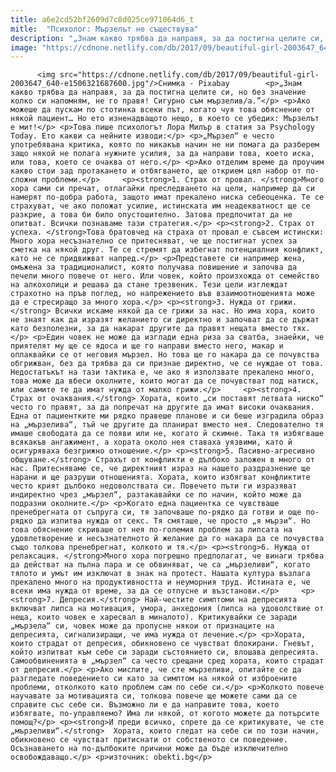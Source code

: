 ```yaml
---
title: a6e2cd52bf2609d7c8d025ce971064d6_t
mitle:  "Психолог: Мързелът не съществува"
description: "„Знам какво трябва да направя, за да постигна целите си, но без значение колко си напомням, не го правя! Сигурно съм мързелив/а.” Ако можеше да пускам по стотинка всеки път, когато чуя това обяснение от някой пациент… Но ето изненадващото нещо, в което се убедих: Мързелът е мит! Това пише психологът Лора Милър в статия …"
image: "https://cdnone.netlify.com/db/2017/09/beautiful-girl-2003647_640-e1506321687600.jpg"
---
```


          <img src="https://cdnone.netlify.com/db/2017/09/beautiful-girl-2003647_640-e1506321687600.jpg"/>Снимка - Pixabay        <p>„Знам какво трябва да направя, за да постигна целите си, но без значение колко си напомням, не го правя! Сигурно съм мързелив/а.”</p> <p>Ако можеше да пускам по стотинка всеки път, когато чуя това обяснение от някой пациент… Но ето изненадващото нещо, в което се убедих: Мързелът е мит!</p> <p>Това пише психологът Лора Милър в статия за Psychology Today. Ето какви са нейните изводи:</p> <p>„Мързел“ е често употребявана критика, която по никакъв начин не ни помага да разберем защо някой не полага нужните усилия, за да направи това, което иска, или това, което се очаква от него.</p> <p>Ако отделим време да проучим какво стои зад протакането и отбягването, ще открием цял набор от по-сложни проблеми.</p>     <p><strong>1. Страх от провал. </strong>Много хора сами си пречат, отлагайки преследването на цели, например да си намерят по-добра работа, защото имат прекалено ниска себеоценка. Те се страхуват, че ако положат усилие, истинската им неадекватност ще се разкрие, а това би било опустошително. Затова предпочитат да не опитват. Всички познаваме тази стратегия.</p> <p><strong>2. Страх от успеха. </strong>Това братовчед на страха от провал е съвсем истински: Много хора несъзнателно се притесняват, че ще постигнат успех за сметка на някой друг. Те се стремят да избегнат потенциалния конфликт, като не се придвижват напред.</p> <p>Представете си например жена, омъжена за традиционалист, която получава повишение и започва да печели много повече от него. Или човек, който произхожда от семейство на алкохолици и решава да стане трезвеник. Тези цели изглеждат страхотно на пръв поглед, но напрежението във взаимоотношенията може да е стресиращо за много хора.</p> <p><strong>3. Нужда от грижи.</strong> Всички искаме някой да се грижи за нас. Но има хора, които не знаят как да изразят желанието си директно и започват да се държат като безполезни, за да накарат другите да правят нещата вместо тях.</p> <p>Един човек не може да изглади една риза за сватба, знаейки, че приятелят му ще се ядоса и ще го направи вместо него, макар и оплаквайки се от неговия мързел. Но това ще го накара да се почувства обгрижван, без да трябва да си признае директно, че се нуждае от това. Недостатъкът на тази тактика е, че ако я използвате прекалено много, това може да вбеси околните, които могат да се почувстват под натиск, или самите те да имат нужда от малко грижи.</p>     <p><strong>4. Страх от очаквания.</strong> Хората, които „си поставят летвата ниско“ често го правят, за да попречат на другите да имат високи очаквания. Една от пациентките ми рядко правеше планове и си беше изградила образ на „мързелива“, тъй че другите да планират вместо нея. Следователно тя имаше свободата да се появи или не, когато й скимне. Така тя избягваше всякакъв ангажимент, а хората около нея ставаха уязвими, като й осигуряваха безгрижно отношение.</p> <p><strong>5. Пасивно-агресивно общуване.</strong> Страхът от конфликти е дълбоко заложен в много от нас. Притесняваме се, че директният израз на нашето раздразнение ще нарани и ще разруши отношенията. Хората, които избягват конфликтите често крият дълбоко недоволствата си. Повечето пъти ги изразяват индиректно чрез „мързел“, разтакавайки се по начин, който може да подразни околните.</p> <p>Когато една пациентка се чувстваше пренебрегната от съпруга си, тя започваше по-рядко да готви и още по-рядко да изпитва нужда от секс. Тя смяташе, че просто „я мързи“. Но това обяснение скриваше от нея по-големия проблем за липсата на удовлетворение и несъзнателното й желание да го накара да се почувства също толкова пренебрегнат, колкото и тя.</p> <p><strong>6. Нужда от релаксация. </strong>Много хора погрешно предполагат, че винаги трябва да действат на пълна пара и се обвиняват, че са „мързеливи“, когато тялото и умът им изключат в знак на протест. Нашата култура възлага прекалено много на продуктивността и неуморния труд. Истината е, че всеки има нужда от време, за да се отпусне и възстанови.</p>     <p><strong>7. Депресия.</strong> Най-честите симптоми на депресията включват липса на мотивация, умора, анхедония (липса на удоволствие от неща, които човек е харесвал в миналото). Критикувайки се заради „мързела“ си, човек може да пропусне някои от признаците на депресията, сигнализиращи, че има нужда от лечение.</p> <p>Хората, които страдат от депресия, обикновено се чувстват блокирани. Гневът, който изпитват към себе си заради състоянието си, влошава депресията. Самообвиненията в „мързел“ са често срещани сред хората, които страдат от депресия.</p> <p>Ако мислите, че сте мързеливи, опитайте се да разгледате поведението си като за симптом на някой от изброените проблеми, отколкото като проблем сам по себе си.</p> <p>Колкото повече научавате за мотивацията си, толкова повече ще можете сами да се справите със себе си. Възможно ли е да направите това, което избягвате, по-управляемо? Има ли някой, от когото можете да потърсите помощ?</p> <p><strong>И преди всичко, спрете да се критикувате, че сте „мързеливи“.</strong>  Хората, които гледат на себе си по този начин, обикновено се чувстват притиснати от собственото си поведение. Осъзнаването на по-дълбоките причини може да бъде изключително освобождаващо.</p> <p>източник: obekti.bg</p>        